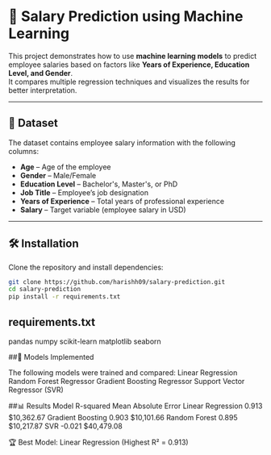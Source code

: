 # 💼 Salary Prediction using Machine Learning

This project demonstrates how to use **machine learning models** to predict employee salaries based on factors like **Years of Experience, Education Level, and Gender**.  
It compares multiple regression techniques and visualizes the results for better interpretation.

---

## 📂 Dataset
The dataset contains employee salary information with the following columns:

- **Age** – Age of the employee  
- **Gender** – Male/Female  
- **Education Level** – Bachelor's, Master's, or PhD  
- **Job Title** – Employee’s job designation  
- **Years of Experience** – Total years of professional experience  
- **Salary** – Target variable (employee salary in USD)  

---

## 🛠️ Installation
Clone the repository and install dependencies:

```bash
git clone https://github.com/harishh09/salary-prediction.git
cd salary-prediction
pip install -r requirements.txt
```

## requirements.txt
pandas
numpy
scikit-learn
matplotlib
seaborn

##🚀 Models Implemented

The following models were trained and compared:
Linear Regression
Random Forest Regressor
Gradient Boosting Regressor
Support Vector Regressor (SVR)

##📊 Results
Model	R-squared	Mean Absolute Error
Linear Regression	0.913	$10,362.67
Gradient Boosting	0.903	$10,101.66
Random Forest	0.895	$10,217.87
SVR	-0.021	$40,479.08

🏆 Best Model: Linear Regression (Highest R² = 0.913)
